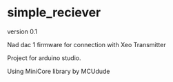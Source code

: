 # simple_reciever

version 0.1

Nad dac 1 firmware for connection with Xeo Transmitter 

Project for arduino studio.

Using MiniCore library by MCUdude
